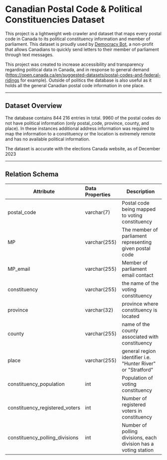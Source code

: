Canadian Postal Code & Political Constituencies Dataset
========================================================

This project is a lightweight web crawler and dataset that maps every postal code in Canada to its political constituency information and member of parliament. This dataset is proudly used by [Democracy Bot](https://www.democracybot.ca/), a non-profit that allows Canadians to quickly send letters to their member of parliament through text messages.

This project was created to increase accessibility and transparency regarding political data in Canada, and in response to general demand (https://open.canada.ca/en/suggested-datasets/postal-codes-and-federal-ridings for example). Outside of politics the database is also useful as it holds all the general Canadian postal code information in one place.

-----

## Dataset Overview

The database contains 844 216 entries in total. 9960 of the postal codes do not have political information (only postal_code, province, county, and place). In these instances additional address information was required to map the information to a constituency or the location is extremely remote and has no available political information.

The dataset is accurate with the elections Canada website, as of December 2023

-----

## Relation Schema

| Attribute | Data Properties | Description |
| ----- |:-----| ------------|
| postal_code | varchar(7) | Postal code being mapped to voting constituency |
| MP | varchar(255) | The member of parliament representing given postal code |
| MP_email | varchar(255) | Member of parliament email contact |
| constituency | varchar(255) | the name of the voting constituency |
| province | varchar(32) | province where constituency is located |
| county | varchar(255) | name of the county associated with constituency |
| place | varchar(255) | general region identifier i.e. "Hunter River" or "Stratford" |
| constituency_population | int | Population of voting constituency |
| constituency_registered_voters | int | Number of registered voters in constituency |
| constituency_polling_divisions | int | Number of polling divisions, each division has a voting station |